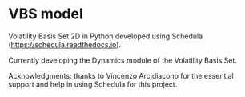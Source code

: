 # VBS model
Volatility Basis Set 2D in Python developed using Schedula (https://schedula.readthedocs.io).

Currently developing the Dynamics module of the Volatility Basis Set.

Acknowledgments: thanks to Vincenzo Arcidiacono for the essential support and help in using Schedula for this project.


